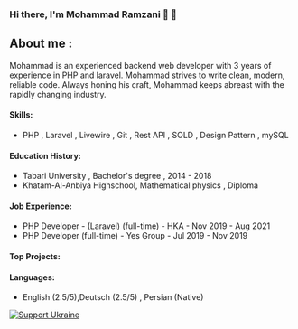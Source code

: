 ### Hi there, I'm Mohammad Ramzani 👋 👋
## About me : 
Mohammad is an experienced backend web developer with 3 years of experience in PHP and laravel. Mohammad strives to write clean, modern, reliable code. Always honing his craft, Mohammad keeps abreast with the rapidly changing industry.

####  Skills: 
- PHP , Laravel , Livewire , Git , Rest API , SOLD , Design Pattern , mySQL
#### Education History: 
- Tabari University ,  Bachelor's degree , 2014 - 2018
- Khatam-Al-Anbiya Highschool,  Mathematical physics , Diploma
#### Job Experience:
- PHP Developer - (Laravel) (full-time) - HKA - Nov 2019 - Aug 2021
- PHP Developer (full-time) - Yes Group - Jul 2019 - Nov 2019
#### Top Projects:

#### Languages: 
- English (2.5/5),Deutsch (2.5/5) , Persian (Native)

<div>
<a href="https://supportukrainenow.org">
<img alt="Support Ukraine" src="https://github-ads.s3-eu-central-1.amazonaws.com/support-ukraine-spatie-be.svg">
</a>
</div>

<!-- <p align="center">
  <img src ="https://github-readme-stats.vercel.app/api/top-langs/?username=mramzani&layout=compact&hide_border=true&langs_count=10&hide=html,css,scss,less,shell,xslt,hack" alt='Mohamad ramzani contribute language' style="max-width: 50%;">
</p> -->

<!--
**mramzani/mramzani** is a ✨ _special_ ✨ repository because its `README.md` (this file) appears on your GitHub profile.

Here are some ideas to get you started:

- 🔭 I’m currently working on ...
- 🌱 I’m currently learning ...
- 👯 I’m looking to collaborate on ...
- 🤔 I’m looking for help with ...
- 💬 Ask me about ...
- 📫 How to reach me: ...
- 😄 Pronouns: ...
- ⚡ Fun fact: ...
-->

